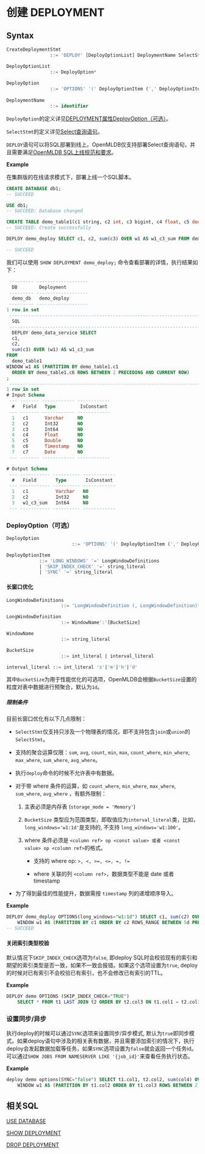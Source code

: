# 创建 DEPLOYMENT

## Syntax

```sql
CreateDeploymentStmt
				::= 'DEPLOY' [DeployOptionList] DeploymentName SelectStmt

DeployOptionList
				::= DeployOption*
				    
DeployOption
				::= 'OPTIONS' '(' DeployOptionItem (',' DeployOptionItem)* ')'
				    
DeploymentName
				::= identifier
```


`DeployOption`的定义详见[DEPLOYMENT属性DeployOption（可选）](#DeployOption可选)。

`SelectStmt`的定义详见[Select查询语句](../dql/SELECT_STATEMENT.md)。

`DEPLOY`语句可以将SQL部署到线上。OpenMLDB仅支持部署Select查询语句，并且需要满足[OpenMLDB SQL上线规范和要求](../deployment_manage/ONLINE_SERVING_REQUIREMENTS.md)。



**Example**

在集群版的在线请求模式下，部署上线一个SQL脚本。
```sql
CREATE DATABASE db1;
-- SUCCEED

USE db1;
-- SUCCEED: Database changed

CREATE TABLE demo_table1(c1 string, c2 int, c3 bigint, c4 float, c5 double, c6 timestamp, c7 date);
-- SUCCEED: Create successfully

DEPLOY demo_deploy SELECT c1, c2, sum(c3) OVER w1 AS w1_c3_sum FROM demo_table1 WINDOW w1 AS (PARTITION BY demo_table1.c1 ORDER BY demo_table1.c6 ROWS BETWEEN 2 PRECEDING AND CURRENT ROW);

-- SUCCEED
```

我们可以使用 `SHOW DEPLOYMENT demo_deploy;` 命令查看部署的详情，执行结果如下：

```sql
 --------- -------------------
  DB        Deployment
 --------- -------------------
  demo_db   demo_deploy
 --------- -------------------
1 row in set
 -----------------------------------------------------------------------------------------------------------------------------------------------------------------------------------------------------------------
  SQL
 -----------------------------------------------------------------------------------------------------------------------------------------------------------------------------------------------------------------
  DEPLOY demo_data_service SELECT
  c1,
  c2,
  sum(c3) OVER (w1) AS w1_c3_sum
FROM
  demo_table1
WINDOW w1 AS (PARTITION BY demo_table1.c1
  ORDER BY demo_table1.c6 ROWS BETWEEN 2 PRECEDING AND CURRENT ROW)
;
 -----------------------------------------------------------------------------------------------------------------------------------------------------------------------------------------------------------------
1 row in set
# Input Schema
 --- ------- ------------ ------------
  #   Field   Type         IsConstant
 --- ------- ------------ ------------
  1   c1      Varchar     NO
  2   c2      Int32       NO
  3   c3      Int64       NO
  4   c4      Float       NO
  5   c5      Double      NO
  6   c6      Timestamp   NO
  7   c7      Date        NO
 --- ------- ------------ ------------

# Output Schema
 --- ----------- ---------- ------------
  #   Field       Type       IsConstant
 --- ----------- ---------- ------------
  1   c1          Varchar   NO
  2   c2          Int32     NO
  3   w1_c3_sum   Int64     NO
 --- ----------- ---------- ------------ 
```


### DeployOption（可选）

```sql
DeployOption
						::= 'OPTIONS' '(' DeployOptionItem (',' DeployOptionItem)* ')'

DeployOptionItem
            ::= 'LONG_WINDOWS' '=' LongWindowDefinitions
            | 'SKIP_INDEX_CHECK' '=' string_literal
            | 'SYNC' '=' string_literal
```

#### 长窗口优化
```sql
LongWindowDefinitions
					::= 'LongWindowDefinition (, LongWindowDefinition)*'

LongWindowDefinition
					::= WindowName':'[BucketSize]

WindowName
					::= string_literal

BucketSize
					::= int_literal | interval_literal

interval_literal ::= int_literal 's'|'m'|'h'|'d'
```
其中`BucketSize`为用于性能优化的可选项，OpenMLDB会根据`BucketSize`设置的粒度对表中数据进行预聚合，默认为`1d`。


##### 限制条件

目前长窗口优化有以下几点限制：
- `SelectStmt`仅支持只涉及一个物理表的情况，即不支持包含`join`或`union`的`SelectStmt`。

- 支持的聚合运算仅限：`sum`, `avg`, `count`, `min`, `max`, `count_where`, `min_where`, `max_where`, `sum_where`, `avg_where`。

- 执行`deploy`命令的时候不允许表中有数据。

- 对于带 where 条件的运算，如 `count_where`, `min_where`, `max_where`, `sum_where`, `avg_where` ，有额外限制：

  1. 主表必须是内存表 (`storage_mode = 'Memory'`)

  2. `BucketSize` 类型应为范围类型，即取值应为`interval_literal`类，比如，`long_windows='w1:1d'`是支持的, 不支持 `long_windows='w1:100'`。

  3. where 条件必须是 `<column ref> op <const value> 或者 <const value> op <column ref>`的格式。

     - 支持的 where op: `>, <, >=, <=, =, !=`

     - where 关联的列 `<column ref>`，数据类型不能是 date 或者 timestamp

- 为了得到最佳的性能提升，数据需按 `timestamp` 列的递增顺序导入。

**Example**

```sql
DEPLOY demo_deploy OPTIONS(long_windows="w1:1d") SELECT c1, sum(c2) OVER w1 FROM demo_table1
    WINDOW w1 AS (PARTITION BY c1 ORDER BY c2 ROWS_RANGE BETWEEN 5d PRECEDING AND CURRENT ROW);
-- SUCCEED
```

#### 关闭索引类型校验
默认情况下`SKIP_INDEX_CHECK`选项为`false`, 即deploy SQL时会校验现有的索引和期望的索引类型是否一致，如果不一致会报错。如果这个选项设置为`true`, deploy的时候对已有索引不会校验已有索引，也不会修改已有索引的TTL。

**Example**
```sql
DEPLOY demo OPTIONS (SKIP_INDEX_CHECK="TRUE")
    SELECT * FROM t1 LAST JOIN t2 ORDER BY t2.col3 ON t1.col1 = t2.col1;
```

### 设置同步/异步
执行deploy的时候可以通过`SYNC`选项来设置同步/异步模式, 默认为`true`即同步模式。如果deploy语句中涉及的相关表有数据，并且需要添加索引的情况下，执行deploy会发起数据加载等任务，如果`SYNC`选项设置为`false`就会返回一个任务id。可以通过`SHOW JOBS FROM NAMESERVER LIKE '{job_id}'`来查看任务执行状态。

**Example**
```sql
deploy demo options(SYNC="false") SELECT t1.col1, t2.col2, sum(col4) OVER w1 as w1_col4_sum FROM t1 LAST JOIN t2 ORDER BY t2.col3 ON t1.col2 = t2.col2
    WINDOW w1 AS (PARTITION BY t1.col2 ORDER BY t1.col3 ROWS BETWEEN 2 PRECEDING AND CURRENT ROW);
```

## 相关SQL

[USE DATABASE](../ddl/USE_DATABASE_STATEMENT.md)

[SHOW DEPLOYMENT](../deployment_manage/SHOW_DEPLOYMENT.md)

[DROP DEPLOYMENT](../deployment_manage/DROP_DEPLOYMENT_STATEMENT.md)
